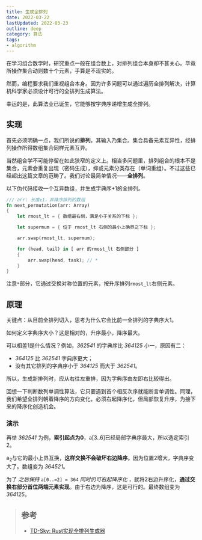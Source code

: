 ```yaml
---
title: 生成全排列
date: 2022-03-22
lastUpdated: 2022-03-23
outline: deep
category: 算法
tags:
- algorithm
---
```


在学习组合数学时，研究重点一般在组合数上，对排列组合本身却不甚关心。毕竟所操作集合动则数十个元素，手算是不现实的。

然而，编程要求我们重视组合本身。因为许多问题可以通过遍历全排列解决，计算机科学家必须设计可行的全排列生成算法。

幸运的是，此算法业已诞生，它能够按字典序递增生成全排列。



## 实现

首先必须明确一点，我们所说的**排列**，其输入乃集合。集合具备元素互异性，经排列操作所得数组集合同样元素互异。

当然组合学不可能停留在如此狭窄的定义上。相当多问题里，排列组合的根本不是集合，元素会重复出现（密码生成），抑或元素分类存在（单词重组）。不过这些已经超出这篇文章的范畴了。我们讨论最简单情况——**全排列**。

以下伪代码接收一个互异数组，并生成字典序+1的全排列。

```rust
/// arr: 长度≥1，非降序排列的数组
fn next_permutation(arr: Array)
{
    let rmost_lt = { 数组最右侧，满足小于关系的下标 };

    let supermum = { 位于 rmost_lt 右侧的最小上确界之下标 };

    arr.swap(rmost_lt, supermum);

    for (head, tail) in [ arr 的rmost_lt 右侧部分 ]
    {
        arr.swap(head, task); // *
    }
}
```

注意`*`部分，它通过交换对称位置的元素，按升序排列`rmost_lt`右侧元素。



## 原理

关键点：从目前全排列切入，思考为什么它会比前一全排列的字典序大1。

如何定义字典序大小？这是相对的，升序最小，降序最大。

可以相差1是什么情况？例如，*362541* 的字典序比 *364125* 小一，原因有二：

- *364125* 比 *362541* 字典序更大；
- 没有其它排列的字典序小于 *364125* 而大于 *362541*。

所以，生成新排列时，应从右往左重排，因为字典序由左即右比较得出。

回想一下判断数列单调性算法，它只要遇到首个相反次序就能断言单调性。同理，我们希望全排列朝着降序的方向变化，必须右起降序化，但局部恢复升序，为接下来的降序化创造机会。

### 演示

再举 *362541* 为例，**索引起点为0**，a[3..6]已经局部字典序最大，所以选定索引2。

a<sub>2</sub>与它的最小上界互换，**这样交换不会破坏右边降序**。因为位置2增大，字典序变大了。数组变为 *364521*。

为了 *之后保持* `a[0..=2] = 364` *同时仍可右起降序化* ，就将2右边升序化，**通过交换右部分首位两端元素实现**。由于右边为降序，这是可行的。最终数组变为 *364125*。



> ## 参考
>
> - [TD-Sky: Rust实现全排列生成器](https://github.com/TD-Sky/run-algorithm/blob/main/combinatorics/src/permutation.rs)
